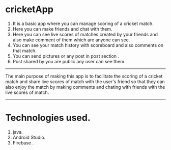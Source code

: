 # cricketApp



 1. It is a basic app where you can manage scoring of a cricket match.
 2. Here you can make friends and chat with them.
 3. Here you can see live scores of matches created by your friends and also make comment of them which are anyone can see.
 4. You can see your match history with scoreboard and also comments on that match.
 5. You can send pictures or any post in post section .
 6. Post shared by you are public any user can see them.
 
 
 ********************************************************************************************
 
   The main purpose of making this app is to facilitate the scoring of a cricket match 
   and share live scores of match with the user's friend so that they can also enjoy 
   the match by making comments and chating with friends with the live scores of match.
   
   **********************************************************************************************
   
   
   # Technologies used.
   
   1. java.
   2. Android Studio.
   3. Firebase .
